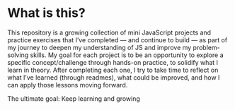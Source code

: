 # What is this?

This repository is a growing collection of mini JavaScript projects and practice exercises that I’ve completed — and continue to build — as part of my journey to deepen my understanding of JS and improve my problem-solving skills. My goal for each project is to be an opportunity to explore a specific concept/challenge through hands-on practice, to solidify what I learn in theory. After completing each one, I try to take time to reflect on what I’ve learned (through readmes), what could be improved, and how I can apply those lessons moving forward.

The ultimate goal: Keep learning and growing 
